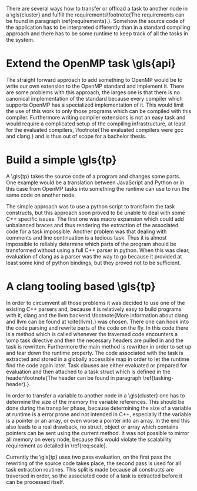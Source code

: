 
There are several ways how to transfer or offload a task to another node in a \gls{cluster} and fulfill the 
requirements\footnote{The requirements can be found in paragraph \ref{requirements}.}.
Somehow the source code of the application has to be interpreted differently than in a standard compiling approach 
and there has to be some runtime to keep track of all the tasks in the system.

# Extend the OpenMP task \gls{api}
The straight forward approach to add something to OpenMP would be to write our own extension to the OpenMP standard
and implement it. 
There are some problems with this approach, the larges one is that there is no canonical implementation of the standard
because every compiler which supports OpenMP has a specialized implementation of it.
This would limit the use of this work to only those programs which can be compiled with this compiler.
Furthermore writing compiler extensions is not an easy task and would require a complicated setup of the compiling
infrastructure, at least for the evaluated compilers, \footnote{The evaluated compilers were gcc and clang.}
and is thus out of scope for a bachelor thesis.

# Build a simple \gls{tp}
A \gls{tp} takes the source code of a program and changes some parts.
One example would be a translation between JavaScript and Python or in this case from OpenMP tasks into something 
the runtime can use to run the same code on another node. 

The simple approach was to use a python script to transform the task constructs, but this approach soon proved to be
unable to deal with some C++ specific issues.
The first one was macro expansion which could add unbalanced braces and thus rendering the extraction of the associated
code for a task impossible.
Another problem was that dealing with comments and line continuation is a tedious task.
Thus it is almost impossible to reliably determine which parts of the program should be transformed without using a 
full C++ parser in python. 
When this was clear, evaluation of clang as a parser was the way to go because it provided at least some kind of python
bindings, but they proved not to be sufficient.

# A clang tooling based \gls{tp}
In order to circumvent all those problems it was decided to use one of the existing C++ parsers and, because it is
relatively easy to build programs with it, clang and the llvm backend 
\footnote{More information about clang and llvm can be found at \cite{llvm}.}
was chosen.
There one can hook into the code parsing and rewrite parts of the code on the fly.
In this code there is a method which is called whenever the traversed code encounters a \omp task directive and then
the necessary headers are pulled in and the task is rewritten.
Furthermore the main method is rewritten in order to set up and tear down the runtime properly.
The code associated with the task is extracted and stored in a globally accessible map in order to let the runtime
find the code again later. 
Task clauses are either evaluated or prepared for evaluation and then attached to a task struct which is defined in the
header\footnote{The header can be found in paragraph \ref{tasking-header}.}.

In order to transfer a variable to another node in a \gls{cluster} one has to determine the size of the memory the 
variable references.
This should be done during the transpiler phase, because determining the size of a variable at runtime is a error
prone and not intended in C++,
especially if the variable is a pointer or an array, or even worse a pointer into an array.
In the end this also leads to a real drawback, no struct, object or array which contains pointers can be sent using
the current method.
It was not possible to mirror all memory on every node, because this would violate the scalability requirement as
detailed in \ref{req:scale}.

Currently the \gls{tp} uses two pass evaluation, on the first pass the rewriting of the source code takes place, the 
second pass is used for all task extraction routines.
This split is made because all constructs are traversed in order, so the associated code of a task is extracted before
it can be processed itself.

